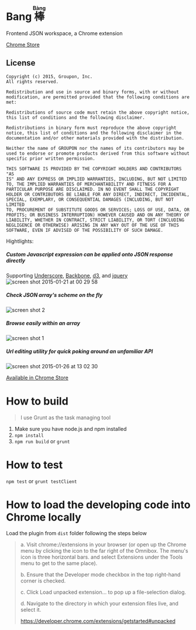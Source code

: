 # Bang <ruby> 棒 <rt> Bàng</rt></ruby>

Frontend JSON workspace, a Chrome extension

[Chrome Store](https://chrome.google.com/webstore/detail/bang/dfmpfciemnocjnpfddbefbhhamhjcmgl)

License
-------

    Copyright (c) 2015, Groupon, Inc.
    All rights reserved.

    Redistribution and use in source and binary forms, with or without
    modification, are permitted provided that the following conditions are
    met:

    Redistributions of source code must retain the above copyright notice,
    this list of conditions and the following disclaimer.

    Redistributions in binary form must reproduce the above copyright
    notice, this list of conditions and the following disclaimer in the
    documentation and/or other materials provided with the distribution.

    Neither the name of GROUPON nor the names of its contributors may be
    used to endorse or promote products derived from this software without
    specific prior written permission.

    THIS SOFTWARE IS PROVIDED BY THE COPYRIGHT HOLDERS AND CONTRIBUTORS "AS
    IS" AND ANY EXPRESS OR IMPLIED WARRANTIES, INCLUDING, BUT NOT LIMITED
    TO, THE IMPLIED WARRANTIES OF MERCHANTABILITY AND FITNESS FOR A
    PARTICULAR PURPOSE ARE DISCLAIMED. IN NO EVENT SHALL THE COPYRIGHT
    HOLDER OR CONTRIBUTORS BE LIABLE FOR ANY DIRECT, INDIRECT, INCIDENTAL,
    SPECIAL, EXEMPLARY, OR CONSEQUENTIAL DAMAGES (INCLUDING, BUT NOT LIMITED
    TO, PROCUREMENT OF SUBSTITUTE GOODS OR SERVICES; LOSS OF USE, DATA, OR
    PROFITS; OR BUSINESS INTERRUPTION) HOWEVER CAUSED AND ON ANY THEORY OF
    LIABILITY, WHETHER IN CONTRACT, STRICT LIABILITY, OR TORT (INCLUDING
    NEGLIGENCE OR OTHERWISE) ARISING IN ANY WAY OUT OF THE USE OF THIS
    SOFTWARE, EVEN IF ADVISED OF THE POSSIBILITY OF SUCH DAMAGE.

Hightlights:

##### Custom Javascript expression can be applied onto JSON response directly
Supporting [Underscore](http://underscorejs.org/), [Backbone](http://backbonejs.org), [d3](http://d3js.org), and [jquery](http://jquery.com)
![screen shot 2015-01-21 at 00 29 58](https://cloud.githubusercontent.com/assets/4080835/5832066/9d032356-a104-11e4-9243-2a35e7cf3fae.png)

##### Check JSON array's scheme on the fly
![screen shot 2](https://github.groupondev.com/github-enterprise-assets/0000/1817/0000/9724/4b65e138-c688-11e4-878b-92b1bfa2b951.png)

##### Browse easily within an array
![screen shot 1](https://github.groupondev.com/github-enterprise-assets/0000/1817/0000/9723/88c06770-c687-11e4-8981-d54f0bb0212b.png)

##### Url editing utility for quick poking around an unfamiliar API
![screen shot 2015-01-26 at 13 02 30](https://cloud.githubusercontent.com/assets/4080835/5906227/97593b06-a55b-11e4-8a9b-645ee01a7e1a.png)

[Available in Chrome Store](https://chrome.google.com/webstore/detail/bang-json-workspace/dfmpfciemnocjnpfddbefbhhamhjcmgl)


# How to build
> I use Grunt as the task managing tool

1. Make sure you have node.js and npm installed
2. `npm install`
3. `npm run build` or `grunt`

# How to test
`npm test` or `grunt testClient`

# How to load the developing code into Chrome locally

Load the plugin from `dist` folder following the steps below

> a. Visit chrome://extensions in your browser (or open up the Chrome menu by clicking the icon to the far right of the Omnibox.  The menu's icon is three horizontal bars. and select Extensions under the Tools menu to get to the same place).
>
> b. Ensure that the Developer mode checkbox in the top right-hand corner is checked.
>
> c. Click Load unpacked extension… to pop up a file-selection dialog.
>
> d. Navigate to the directory in which your extension files live, and select it.
>
> https://developer.chrome.com/extensions/getstarted#unpacked
